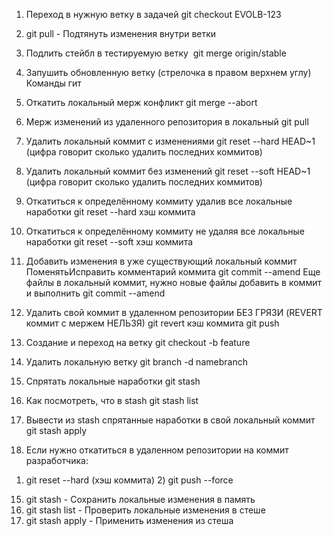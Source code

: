 1. Переход в нужную ветку в задачей git checkout EVOLB-123
2. git pull - Подтянуть изменения внутри ветки
3. Подлить стейбл в тестируемую ветку  git merge origin/stable
4. Запушить обновленную ветку (стрелочка в правом верхнем углу)
Команды гит
1. Откатить локальный мерж конфликт git merge --abort
2. Мерж изменений из удаленного репозитория в локальный git pull

3. Удалить локальный коммит с изменениями git reset --hard HEAD~1 (цифра говорит сколько удалить последних коммитов)

4. Удалить локальный коммит без изменений git reset --soft HEAD~1 (цифра говорит сколько удалить последних коммитов)

5. Откатиться к определённому коммиту удалив все локальные наработки git reset --hard хэш коммита

6. Откатиться к определённому коммиту не удаляя все локальные наработки git reset --soft хэш коммита

7. Добавить изменения в уже существующий локальный коммит ПоменятьИсправить комментарий коммита git commit --amend Еще файлы в локальный коммит, нужно новые файлы добавить в коммит и выполнить git commit --amend

8. Удалить свой коммит в удаленном репозитории БЕЗ ГРЯЗИ (REVERT коммит с мержем НЕЛЬЗЯ) git revert кэш коммита git push

9. Создание и переход на ветку git checkout -b feature
10. Удалить локальную ветку git branch -d namebranch
11. Спрятать локальные наработки git stash
12. Как посмотреть, что в stash git stash list

13. Вывести из stash спрятанные наработки в свой локальный коммит git stash apply

14. Если нужно откатиться в удаленном репозитории на коммит разработчика:
1) git reset --hard (хэш коммита) 2) git push --force
15. git stash - Сохранить локальные изменения в память
16. git stash list - Проверить локальные изменения в стеше
17. git stash apply - Применить изменения из стеша